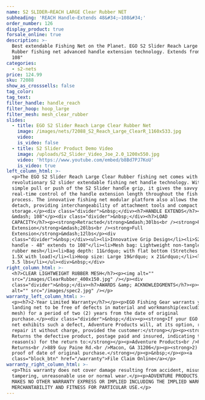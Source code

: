 ```yaml
---
name: S2 SLIDER—REACH LARGE Clear Rubber NET
subheading: 'REACH Handle—Extends 48&#34;–108&#34;'
order_number: 126
display_product: true
forsale_online: true
description: >-
  Best extendable Fishing Net on the Planet. EGO S2 Slider Reach Large Clear
  Rubber fishing net advanced handle extension technology. Extends from 48" to
  108"
categories:
  - s2-nets
price: 124.99
sku: 72088
show_as_crosssells: false
tag_color:
tag_text:
filter_handle: handle_reach
filter_hoop: hoop_large
filter_mesh: mesh_clear_rubber
slides:
  - title: EGO S2 Slider Reach Large Clear Rubber Net
    image: /images/nets/72088_S2_Reach_Large_ClearR_1160x533.jpg
    video:
    is_video: false
  - title: S2 Slider Product Demo Video
    image: /uploads/S2_Slider_Video_Joe_2.0_1200x550.jpg
    video: 'https://www.youtube.com/embed/b8Bd7PJ7KoU'
    is_video: true
left_column_html: >-
  <p>The EGO S2 Slider Reach Large Clear Rubber fishing net comes with the
  revolutionary S2 slider extendable fishing net handle technology. With a
  simple pull or push of the S2 Slider handle grip, it gives the savvy angler
  real-time control of the handle extension length throughout the fish capturing
  process. The innovative fishing net modular platform also allows the handle to
  detach, providing interchangeability of attachment tools and compact
  storage.</p><div class="divider">&nbsp;</div><h7>HANDLE EXTENDS</h7><p>48"
  &mdash; 108"</p><div class="divider">&nbsp;</div><h7>LOAD
  CAPACITY</h7><p><strong>Retracted</strong>&mdash;30lbs<br /><strong>Partial
  Extension</strong>&mdash;20lbs<br /><strong>Full
  Extension</strong>&mdash;12lbs</p><div
  class="divider">&nbsp;</div><ul><li>Innovative Grip Design</li><li>S2 Slider
  handle - 48" extends to 108"</li><li>Mesh bag: Lightweight non-tangle clear
  rubber mesh</li><li>Bag depth: 11&rdquo; with flat bottom (Stretches up to
  1.5X with load)</li><li>Hoop size: Large 19&rdquo; x 21&rdquo;</li><li>Weight:
  3.5 lbs</li></ul><div>&nbsp;</div>
right_column_html: >-
  <h7>CLEAR LIGHTWEIGHT RUBBER MESH</h7><p><img alt=""
  src="/images/ClearRubber_400x150.jpg" /></p><div
  class="divider">&nbsp;</div><h7>AWARDS &amp; ACKNOWLEDGMENTS</h7><p><img
  alt="" src="/images/spec2.jpg" /></p>
warranty_left_column_html: >-
  <p><h7>2-Year Limited Warranty</h7></p><p>EGO Fishing Gear warrants your EGO
  landing net to be free of defects in material and workmanship(excluding net
  mesh) for a period of two (2) years from the date of original
  purchase.</p><div class="divider">&nbsp;</div><p><strong>If your EGO fishing
  net exhibits such a defect, Adventure Products will, at its option, replace or
  repair it without charge, provided the customer:</strong></p><p><strong>1)
  Returns the defective product, postage paid and insured, indicating the
  reason(s) for the return to:</strong></p><p>Adventure Products<br />Product
  Returns<br />889 Guy Paine Rd.<br />Macon, GA 31206</p><p><strong>2) Submits
  proof of date of original purchase.</strong></p><p>&nbsp;</p><p><a
  class="block_btn" href="/warranty">File Claim Online</a></p>
warranty_right_column_html: >-
  <p>This warranty does not cover damage resulting from accident, misuse, abuse,
  tampering, unreasonable use or normal wear.</p><p>ADVENTURE PRODUCTS, INC.
  MAKES NO OTHER WARRANTY EXPRESS OR IMPLIED INCLUDING THE IMPLIED WARRANTIES OF
  MERCHANTABILITY AND FITNESS FOR PARTICULAR USE.</p>
---
```

